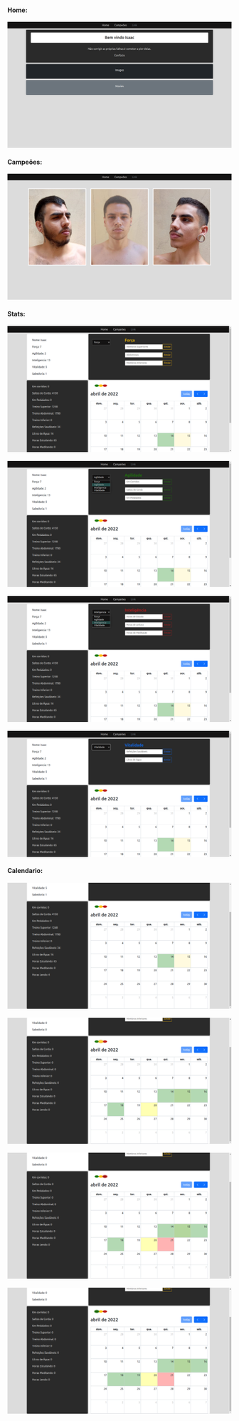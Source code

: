 #### Home:
![](apresentacao-home.png)

#### Campeões:
![](apresentacao-champions.png)

#### Stats:
![](apresentacao-stats.png)
<br/>
<br/>
![](apresentacao-stats-2.png)
<br/>
<br/>
![](apresentacao-stats-3.png)
<br/>
<br/>
![](apresentacao-stats-4.png)

#### Calendario:
![](apresentacao-calendario.png)
<br />
<br />
![](apresentacao-calendario-2.png)
<br />
<br />
![](apresentacao-calendario-3.png)
<br />
<br />
![](apresentacao-calendario-4.png)

